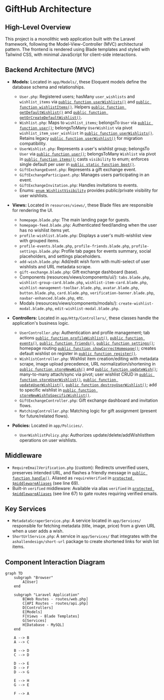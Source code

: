# GiftHub Architecture

## High-Level Overview

This project is a monolithic web application built with the Laravel framework, following the Model-View-Controller (MVC) architectural pattern. The frontend is rendered using Blade templates and styled with Tailwind CSS, with minimal JavaScript for client-side interactions.

## Backend Architecture (MVC)

*   **Models:** Located in `app/Models/`, these Eloquent models define the database schema and relationships.
    *   `User.php`: Registered users; hasMany `user_wishlists` and `wishlist_items` via [`public function userWishlists()`](app/Models/User.php:64) and [`public function wishlistItems()`](app/Models/User.php:69). Helpers [`public function getDefaultWishlist()`](app/Models/User.php:74) and [`public function getOrCreateDefaultWishlist()`](app/Models/User.php:79).
    *   `Wishlist.php`: Maps to `wishlist_items`; belongsTo `User` via [`public function user()`](app/Models/Wishlist.php:27); belongsToMany `UserWishlist` via pivot `wishlist_item_user_wishlist` in [`public function userWishlists()`](app/Models/Wishlist.php:32). Retains legacy [`public function userWishlist()`](app/Models/Wishlist.php:39) for migration compatibility.
    *   `UserWishlist.php`: Represents a user's wishlist group; belongsTo `User` via [`public function user()`](app/Models/UserWishlist.php:27); belongsToMany `Wishlist` via pivot in [`public function items()`](app/Models/UserWishlist.php:32); casts `visibility` to enum; enforces single default per user in [`public static function boot()`](app/Models/UserWishlist.php:54).
    *   `GiftExchangeEvent.php`: Represents a gift exchange event.
    *   `GiftExchangeParticipant.php`: Manages users participating in an event.
    *   `GiftExchangeInvitation.php`: Handles invitations to events.
    *   Enums: [`enum WishlistVisibility`](app/Enums/WishlistVisibility.php:5) provides public/private visibility for user wishlists.

*   **Views:** Located in `resources/views/`, these Blade files are responsible for rendering the UI.
    *   `homepage.blade.php`: The main landing page for guests.
    *   `homepage-feed.blade.php`: Authenticated feed/landing when the user has no wishlist items yet.
    *   `profile-wishlist.blade.php`: Displays a user's multi-wishlist view with grouped items.
    *   `profile-events.blade.php`, `profile-friends.blade.php`, `profile-settings.blade.php`: Profile tab pages for events summary, social placeholders, and settings placeholders.
    *   `add-wish.blade.php`: Add/edit wish form with multi-select of user wishlists and URL metadata scrape.
    *   `gift-exchange.blade.php`: Gift exchange dashboard (base).
    *   Components (resources/views/components/ui/): `tabs.blade.php`, `wishlist-group-card.blade.php`, `wishlist-item-card.blade.php`, `wishlist-management-toolbar.blade.php`, `avatar.blade.php`, `button.blade.php`, `card.blade.php`, `verification-banner.blade.php`, `navbar-enhanced.blade.php`, etc.
    *   Modals (resources/views/components/modals/): `create-wishlist-modal.blade.php`, `edit-wishlist-modal.blade.php`.

*   **Controllers:** Located in `app/Http/Controllers/`, these classes handle the application's business logic.
    *   `UserController.php`: Authentication and profile management; tab actions [`public function profileWishlist()`](app/Http/Controllers/UserController.php:146), [`public function events()`](app/Http/Controllers/UserController.php:183), [`public function friends()`](app/Http/Controllers/UserController.php:232), [`public function settings()`](app/Http/Controllers/UserController.php:267); homepage routing [`public function showCorrectHomepage()`](app/Http/Controllers/UserController.php:100); creates default wishlist on register in [`public function register()`](app/Http/Controllers/UserController.php:82).
    *   `WishlistController.php`: Wishlist item creation/editing with metadata scrape, image upload precedence, URL normalization/shortening in [`public function storeNewWish()`](app/Http/Controllers/WishlistController.php:36) and [`public function updateWish()`](app/Http/Controllers/WishlistController.php:237); many-to-many attach/sync via pivot; user wishlist CRUD in [`public function storeUserWishlist()`](app/Http/Controllers/WishlistController.php:387), [`public function updateUserWishlist()`](app/Http/Controllers/WishlistController.php:404), [`public function destroyUserWishlist()`](app/Http/Controllers/WishlistController.php:423); add to specific wishlist in [`public function storeNewWishToSpecificWishlist()`](app/Http/Controllers/WishlistController.php:449).
    *   `GiftExchangeController.php`: Gift exchange dashboard and invitation flows.
    *   `MatchingController.php`: Matching logic for gift assignment (present for future/related flows).
*   **Policies:** Located in `app/Policies/`.
    *   `UserWishlistPolicy.php`: Authorizes update/delete/addWishlistItem operations on user wishlists.

## Middleware

*   `RequireEmailVerification.php` (custom): Redirects unverified users, preserves intended URL, and flashes a friendly message in [`public function handle()`](app/Http/Middleware/RequireEmailVerification.php:20). Aliased as `requireVerified` in [`protected $middlewareAliases`](app/Http/Kernel.php:55) (see line 69).
*   Built-in `verified` middleware: Available via alias `verified` in [`protected $middlewareAliases`](app/Http/Kernel.php:55) (see line 67) to gate routes requiring verified emails.

## Key Services

*   `MetadataScraperService.php`: A service located in `app/Services/` responsible for fetching metadata (title, image, price) from a given URL when a user adds a wish.
*   `ShortUrlService.php`: A service in `app/Services/` that integrates with the `ashallendesign/short-url` package to create shortened links for wish list items.

## Component Interaction Diagram

```mermaid
graph TD
    subgraph "Browser"
        A[User]
    end

    subgraph "Laravel Application"
        B[Web Routes - routes/web.php]
        C[API Routes - routes/api.php]
        D[Controllers]
        E[Models]
        F[Views - Blade Templates]
        G[Services]
        H[Database - MySQL]
    end

    A --> B
    A --> C

    B --> D
    C --> D

    D --> E
    D --> F
    D --> G

    E --> H
    G --> E

    F --> A